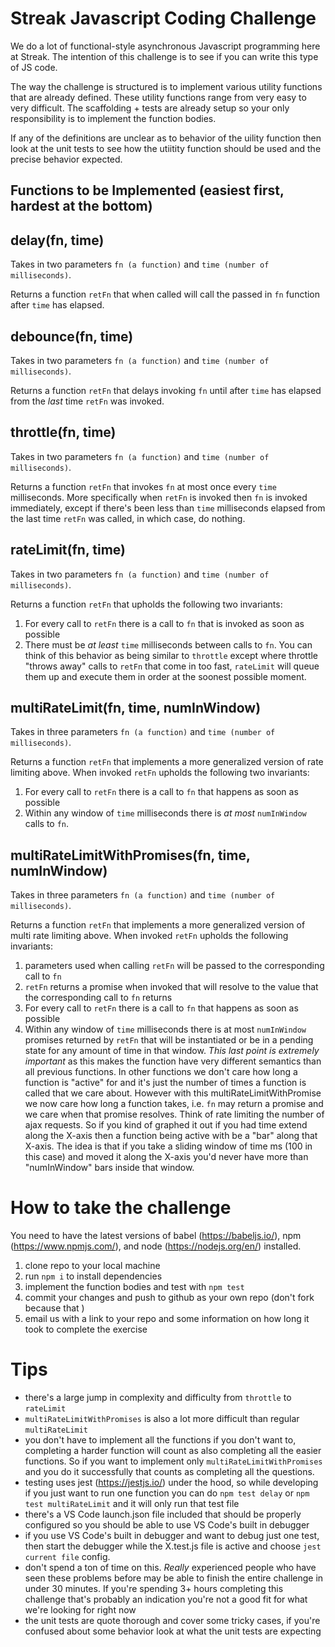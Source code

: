 # Streak Javascript Coding Challenge

We do a lot of functional-style asynchronous Javascript programming here at Streak. The intention of this challenge is to see if you can write this type of JS code.

The way the challenge is structured is to implement various utility functions that are already defined. These utility functions range from very easy to very difficult. The scaffolding + tests are already setup so your only responsibility is to implement the function bodies.

If any of the definitions are unclear as to behavior of the uility function then look at the unit tests to see how the utiitity function should be used and the precise behavior expected.

## Functions to be Implemented (easiest first, hardest at the bottom)

## delay(fn, time)


Takes in two parameters ```fn (a function)``` and ```time (number of milliseconds)```. 

Returns a function ```retFn``` that when called will call the passed in ```fn``` function after ```time``` has elapsed.

## debounce(fn, time)

Takes in two parameters ```fn (a function)``` and ```time (number of milliseconds)```. 

Returns a function ```retFn``` that delays invoking ```fn``` until after ```time``` has elapsed from the *last* time ```retFn``` was invoked.

## throttle(fn, time)

Takes in two parameters ```fn (a function)``` and ```time (number of milliseconds)```. 

Returns a function ```retFn``` that invokes ```fn``` at most once every ```time``` milliseconds. More specifically when ```retFn``` is invoked then ```fn``` is invoked immediately, except if there's been less than ```time``` milliseconds elapsed from the last time ```retFn``` was called, in which case, do nothing.

## rateLimit(fn, time)

Takes in two parameters ```fn (a function)``` and ```time (number of milliseconds)```. 

Returns a function ```retFn``` that upholds the following two invariants:

1) For every call to ```retFn``` there is a call to ```fn``` that is invoked as soon as possible
2) There must be _at least_ ```time``` milliseconds between calls to ```fn```. You can think of this behavior as being similar to ```throttle``` except where throttle "throws away" calls to ```retFn``` that come in too fast, ```rateLimit``` will queue them up and execute them in order at the soonest possible moment.

## multiRateLimit(fn, time, numInWindow)

Takes in three parameters ```fn (a function)``` and ```time (number of milliseconds)```. 

Returns a function ```retFn``` that implements a more generalized version of rate limiting above. When invoked ```retFn``` upholds the following two invariants: 
1) For every call to ```retFn``` there is a call to ```fn``` that happens as soon as possible
2) Within any window of ```time``` milliseconds there is *at most* ```numInWindow``` calls to ```fn```.

## multiRateLimitWithPromises(fn, time, numInWindow)

Takes in three parameters ```fn (a function)``` and ```time (number of milliseconds)```. 

Returns a function ```retFn``` that implements a more generalized version of multi rate limiting above. When invoked ```retFn``` upholds the following invariants:

1) parameters used when calling ```retFn``` will be passed to the corresponding call to ```fn```
2) ```retFn``` returns a promise when invoked that will resolve to the value that the corresponding call to ```fn``` returns
3) For every call to ```retFn``` there is a call to ```fn``` that happens as soon as possible
4) Within any window of ```time``` milliseconds there is at most ```numInWindow``` promises returned by ```retFn``` that will be instantiated or be in a pending state for any amount of time in that window. *This last point is extremely important* as this makes the function have very different semantics than all previous functions. In other functions we don't care 
how long a function is "active" for and it's just the number of times a function is called that we care about. However with this multiRateLimitWithPromise we now care how long a function takes, i.e. ```fn``` may return a promise and we care when that promise resolves. Think of rate limiting the number of ajax requests. So if you kind of graphed it out if you had time extend along the X-axis then a function being active with be a "bar" along that X-axis. The idea is that if you take a sliding window of time ms (100 in this case) and moved it along the X-axis you'd never have more than "numInWindow" bars inside that window.

# How to take the challenge

You need to have the latest versions of babel (https://babeljs.io/), npm (https://www.npmjs.com/), and node (https://nodejs.org/en/) installed.

1. clone repo to your local machine
2. run ```npm i``` to install dependencies
3. implement the function bodies and test with ```npm test```
4. commit your changes and push to github as your own repo (don't fork because that )
5. email us with a link to your repo and some information on how long it took to complete the exercise

# Tips

* there's a large jump in complexity and difficulty from ```throttle``` to ```rateLimit```
* ```multiRateLimitWithPromises``` is also a lot more difficult than regular ```multiRateLimit```
* you don't have to implement all the functions if you don't want to, completing a harder function will count as also completing all the easier functions. So if you want to implement only ```multiRateLimitWithPromises``` and you do it successfully that counts as completing all the questions.
* testing uses jest (https://jestjs.io/) under the hood, so while developing if you just want to run one function you can do ```npm test delay``` or ```npm test multiRateLimit``` and it will only run that test file
* there's a VS Code launch.json file included that should be properly configured so you should be able to use VS Code's built in debugger
* if you use VS Code's built in debugger and want to debug just one test, then start the debugger while the X.test.js file is active and choose ```jest current file``` config.
* don't spend a ton of time on this. *Really* experienced people who have seen these problems before may be able to finish the entire challenge in under 30 minutes. If you're spending 3+ hours completing this challenge that's probably an indication you're not a good fit for what we're looking for right now
* the unit tests are quote thorough and cover some tricky cases, if you're confused about some behavior look at what the unit tests are expecting